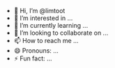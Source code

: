- 👋 Hi, I’m @limtoot
- 👀 I’m interested in ...
- 🌱 I’m currently learning ...
- 💞️ I’m looking to collaborate on ...
- 📫 How to reach me ...
- 😄 Pronouns: ...
- ⚡ Fun fact: ...

<!---
limtoot/limtoot is a ✨ special ✨ repository because its `README.md` (this file) appears on your GitHub profile.
You can click the Preview link to take a look at your changes.
--->
